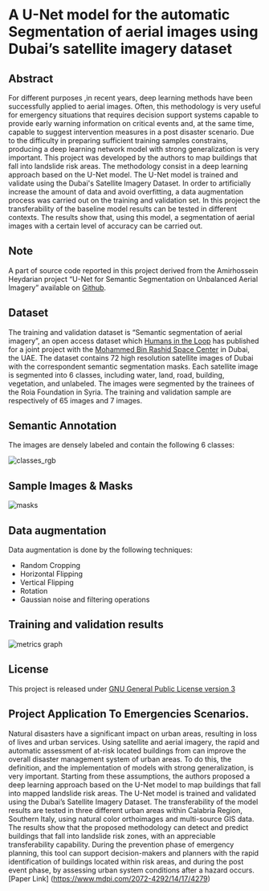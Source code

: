# A U-Net model for the automatic Segmentation of aerial images using Dubai’s satellite imagery dataset

## Abstract

For different purposes ,in recent years, deep learning methods have been successfully applied to aerial images. Often, this methodology is very useful for emergency situations that requires decision support systems capable to provide early warning information on critical events and, at the same time, capable to suggest intervention measures in a post disaster scenario. Due to the difficulty in preparing sufficient training samples constrains, producing a deep learning network model with strong generalization is very important. This project was developed by the authors to map buildings that fall into landslide risk areas. The methodology consist in a deep learning approach based on the U-Net model. The U-Net model is trained and validate using the Dubai's Satellite Imagery Dataset. In order to artificially increase the amount of data and avoid overfitting, a data augmentation process was carried out on the training and validation set. In this project the transferability of the baseline model results can be tested in different contexts. The results show that, using this model, a  segmentation of aerial images with a certain level of accuracy can be carried out. 

## Note
A part of source code reported in this project derived from the Amirhossein Heydarian project “U-Net for Semantic Segmentation on Unbalanced Aerial Imagery” available on [Github](https://github.com/amirhosseinh77/UNet-AerialSegmentation).

## Dataset
The training and validation dataset is “Semantic segmentation of aerial imagery”, an open access dataset which [Humans in the Loop](https://humansintheloop.org/) has published for a joint project with the [Mohammed Bin Rashid Space Center](https://www.mbrsc.ae/) in Dubai, the UAE. The dataset contains  72 high resolution satellite images of Dubai with the correspondent semantic segmentation masks. Each satellite image is segmented into 6 classes, including water, land, road, building, vegetation, and unlabeled. The images were segmented by the trainees of the Roia Foundation in Syria. The training and validation sample are respectively of 65 images and 7 images.

## Semantic Annotation
The images are densely labeled and contain the following 6 classes:

![classes_rgb](https://user-images.githubusercontent.com/105599513/176649091-66c6fecc-53af-4e3c-bcfd-0a947e980574.png)

## Sample Images & Masks

![masks](https://user-images.githubusercontent.com/105599513/176650568-11d6232f-7f13-4748-ac97-78f03f741552.png)

## Data augmentation
Data augmentation is done by the following techniques:
- Random Cropping
- Horizontal Flipping
- Vertical Flipping
- Rotation
- Gaussian noise and filtering  operations

## Training and validation results

![metrics graph](https://user-images.githubusercontent.com/105599513/176652538-0db263be-7350-45df-a7fb-83d67d794814.jpg)

## License
This project is released under [GNU General Public License version 3](https://www.gnu.org/licenses/gpl-3.0.html)

## Project Application To Emergencies Scenarios.
Natural disasters have a significant impact on urban areas, resulting in loss of lives and urban services. Using satellite and aerial imagery, the rapid and automatic assessment of at-risk located buildings from can improve the overall disaster management system of urban areas. To do this, the definition, and the implementation of models with strong generalization, is very important. Starting from these assumptions, the authors proposed a deep learning approach based on the U-Net model to map buildings that fall into mapped landslide risk areas. The U-Net model is trained and validated using the Dubai’s Satellite Imagery Dataset. The transferability of the model results are tested in three different urban areas within Calabria Region, Southern Italy, using natural color orthoimages and multi-source GIS data. The results show that the proposed methodology can detect and predict buildings that fall into landslide risk zones, with an appreciable transferability capability. During the prevention phase of emergency planning, this tool can support decision-makers and planners with the rapid identification of buildings located within risk areas, and during the post event phase, by assessing urban system conditions after a hazard occurs.
[Paper Link] (https://www.mdpi.com/2072-4292/14/17/4279)
